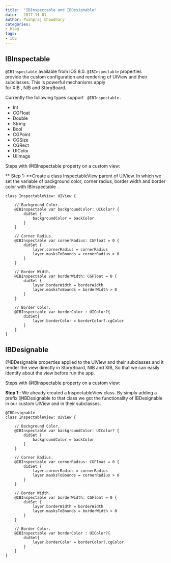 ```yaml
---
title:  "IBInspectable and IBDesignable"
date:   2017-11-01
author: Pushpraj Chaudhary
categories:
- blog
tags:
- iOS
---
```



## IBInspectable
 ```@IBInspectable``` available from iOS 8.0. ```@IBInspectable``` properties provide the custom configuration and rendering of UIView and their subclasses. This is powerful mechanisms apply for XIB , NIB and StoryBoard.

Currently the following types support ``` @IBInspectable.```
* Int
*	CGFloat
*	Double
*	String
*	Bool
*	CGPoint
*	CGSize
*	CGRect
*	UIColor
*	UIImage


Steps with @IBInspectable property on a custom view:

** Step 1: **Create a class InspectableView parent of UIView. In which we set the variable of background color, corner radius, border width and border color with IBInspectable  .

```
class InspectableView: UIView {

    // Background Color.
    @IBInspectable var backgroundColor: UIColor? {
        didSet {
            backgroundColor = backColor
        }
    }

    // Corner Radius.
    @IBInspectable var cornerRadius: CGFloat = 0 {
        didSet {
            layer.cornerRadius = cornerRadius
            layer.masksToBounds = cornerRadius > 0
        }
    }

    // Border Width.
    @IBInspectable var borderWidth: CGFloat = 0 {
        didSet {
            layer.borderWidth = borderWidth
            layer.masksToBounds = borderWidth > 0
        }
    }

    // Border Color.
    @IBInspectable var borderColor : UIColor?{
        didSet{
            layer.borderColor = borderColor?.cgColor
        }
    }
}
```

## IBDesignable

@IBDesignable properties applied to the UIView and their subclasses and it render the view directly in StoryBoard, NIB and XIB, So that we can easily identify about the view before run the app.

Steps with @IBInspectable property on a custom view:

**Step 1 :** We already created a InspectableView class. By simply adding a prefix @IBDesignable to that class we got the functionality of IBDesignable in our custom UIView and in their subclasses. 

```
@IBDesignable
class InspectableView: UIView {

    // Background Color.
    @IBInspectable var backgroundColor: UIColor? {
        didSet {
            backgroundColor = backColor
        }
    }

    // Corner Radius.
    @IBInspectable var cornerRadius: CGFloat = 0 {
        didSet {
            layer.cornerRadius = cornerRadius
            layer.masksToBounds = cornerRadius > 0
        }
    }

    // Border Width.
    @IBInspectable var borderWidth: CGFloat = 0 {
        didSet {
            layer.borderWidth = borderWidth
            layer.masksToBounds = borderWidth > 0
        }
    }

    // Border Color.
    @IBInspectable var borderColor : UIColor?{
        didSet{
            layer.borderColor = borderColor?.cgColor
        }
    }
}
```
